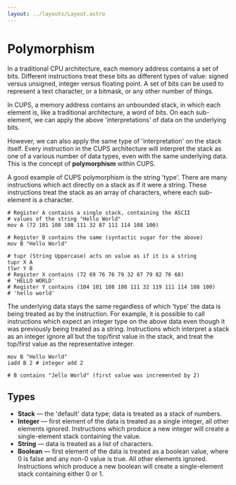 ```yaml
---
layout: ../layouts/Layout.astro
---
```


# Polymorphism

In a traditional CPU architecture, each memory address contains a set of bits. Different instructions treat these bits as different types of value: signed versus unsigned, integer versus floating point. A set of bits can be used to represent a text character, or a bitmask, or any other number of things.

In CUPS, a memory address contains an unbounded stack, in which each element is, like a traditional architecture, a word of bits. On each sub-element, we can apply the above 'interpretations' of data on the underlying bits.

However, we can also apply the same type of 'interpretation' on the stack itself. Every instruction in the CUPS architecture will interpret the stack as one of a various number of data types, even with the same underlying data. This is the concept of **polymorphism** within CUPS.

A good example of CUPS polymorphism is the string 'type'.  There are many instructions which act directly on a stack as if it were a string. These instructions treat the stack as an array of characters, where each sub-element is a character.

```
# Register A contains a single stack, containing the ASCII
# values of the string "Hello World"
mov A (72 101 108 108 111 32 87 111 114 108 100)

# Register B contains the same (syntactic sugar for the above)
mov B "Hello World"

# tupr (String Uppercase) acts on value as if it is a string
tupr X A
tlwr Y B
# Register X contains (72 69 76 76 79 32 87 79 82 76 68)
# 'HELLO WORLD'
# Register Y contains (104 101 108 108 111 32 119 111 114 108 100)
# 'hello world'
```

The underlying data stays the same regardless of which 'type' the data is being treated as by the instruction. For example, it is possible to call instructions which expect an integer type on the above data even though it was previously being treated as a string. Instructions which interpret a stack as an integer ignore all but the top/first value in the stack, and treat the top/first value as the representative integer.

```
mov B "Hello World"
iadd B 2 # integer add 2

# B contains "Jello World" (first value was incremented by 2)
```

## Types

- **Stack** — the 'default' data type; data is treated as a stack of numbers.
- **Integer** — first element of the data is treated as a single integer, all other elements ignored. Instructions which produce a new integer will create a single-element stack containing the value.
- **String** — data is treated as a list of characters.
- **Boolean** — first element of the data is treated as a boolean value, where 0 is false and any non-0 value is true. All other elements ignored. Instructions which produce a new boolean will create a single-element stack containing either 0 or 1.